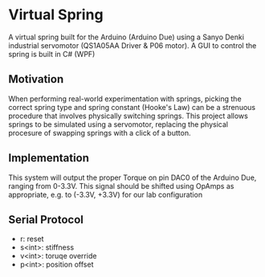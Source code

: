 Virtual Spring
==============

A virtual spring built for the Arduino (Arduino Due) using a Sanyo Denki industrial servomotor (QS1A05AA Driver & P06 motor). A GUI to control the spring is built in C# (WPF)

## Motivation

When performing real-world experimentation with springs, picking the correct spring type and spring constant (Hooke's Law) can be a strenuous procedure that involves physically switching springs. This project allows springs to be simulated using a servomotor, replacing the physical procesure of swapping springs with a click of a button.

## Implementation

This system will output the proper Torque on pin DAC0 of the Arduino Due, ranging from 0-3.3V. This signal should be shifted using OpAmps as appropriate, e.g. to (-3.3V, +3.3V) for our lab configuration

## Serial Protocol

* r: reset
* s&lt;int&gt;: stiffness
* v&lt;int&gt;: toruqe override
* p&lt;int&gt;: position offset


